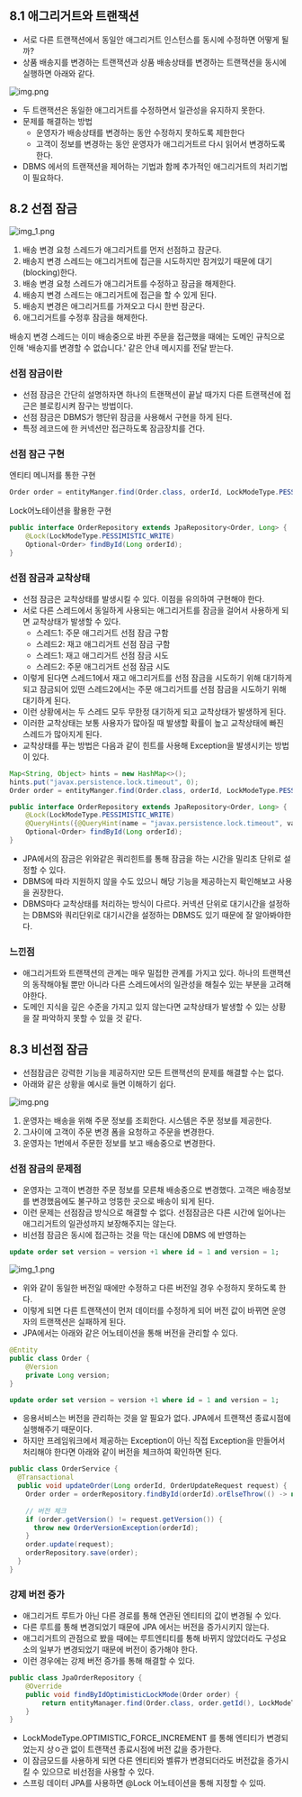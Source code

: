 ## 8.1 애그리거트와 트랜잭션

- 서로 다른 트랜잭션에서 동일안 애그리거트 인스턴스를 동시에 수정하면 어떻게 될까?
- 상품 배송지를 변경하는 트랜잭션과 상품 배송상태를 변경하는 트랜잭션을 동시에 실행하면 아래와 같다.

![img.png](image%2Fimg.png)

- 두 트랜잭션은 동일한 애그리거트를 수정하면서 일관성을 유지하지 못한다.
- 문제를 해결하는 방법
  - 운영자가 배송상태를 변경하는 동안 수정하지 못하도록 제한한다
  - 고객이 정보를 변경하는 동안 운영자가 애그리거트르 다시 읽어서 변경하도록 한다.
- DBMS 에서의 트랜잭션을 제어하는 기법과 함께 추가적인 애그리거트의 처리기법이 필요하다.


## 8.2 선점 잠금
![img_1.png](image%2Fimg_1.png)
1. 배송 변경 요청 스레드가 애그리거트를 먼저 선점하고 잠군다.
2. 배송지 변경 스레드는 애그리거트에 접근을 시도하지만 잠겨있기 때문에 대기(blocking)한다.
3. 배송 변경 요청 스레드가 애그리거트를 수정하고 잠금을 해제한다.
4. 배송지 변경 스레드는 애그리거트에 접근을 할 수 있게 된다.
5. 배송지 변경은 애그리거트를 가져오고 다시 한번 잠군다.
6. 애그리거트를 수정후 잠금을 해제한다.

배송지 변경 스레드는 이미 배송중으로 바뀐 주문을 접근했을 때에는 도메인 규칙으로 인해 '배송지를 변경할 수 없습니다.' 같은 안내 메시지를 전달 받는다.

### 선점 잠금이란
- 선점 잠금은 간단히 설명하자면 하나의 트랜잭션이 끝날 때가지 다른 트랜잭션에 접근은 블로킹시켜 잠구는 방법이다.
- 선점 잠금은 DBMS가 행단위 잠금을 사용해서 구현을 하게 된다. 
- 특정 레코드에 한 커넥션만 접근하도록 잠금장치를 건다. 

### 선점 잠근 구현
엔티티 메니저를 통한 구현
```java
Order order = entityManger.find(Order.class, orderId, LockModeType.PESSIMISTIC_WRITE);
```
Lock어노테이션을 활용한 구현
```java
public interface OrderRepository extends JpaRepository<Order, Long> {
    @Lock(LockModeType.PESSIMISTIC_WRITE)
    Optional<Order> findById(Long orderId);
}
```
### 선점 잠금과 교착상태
- 선점 잠금은 교착상태를 발생시킬 수 있다. 이점을 유의하여 구현해야 한다.
- 서로 다른 스레드에서 동일하게 사용되는 애그리거트를 잠금을 걸어서 사용하게 되면 교착상태가 발생할 수 있다.
  - 스레드1: 주문 애그리거트 선점 잠금 구함
  - 스레드2: 재고 애그리거트 선점 잠금 구함
  - 스레드1: 재고 애그리거트 선점 잠금 시도
  - 스레드2: 주문 애그리거트 선점 잠금 시도
- 이렇게 된다면 스레드1에서 재고 애그리거트를 선점 잠금을 시도하기 위해 대기하게 되고 잠금되어 있떤 스레드2에서는 주문 애그리거트를 선점 잠금을 시도하기 위해 대기하게 된다.
- 이런 상황에서는 두 스레드 모두 무한정 대기하게 되고 교착상태가 발생하게 된다.
- 이러한 교착상태는 보통 사용자가 많아질 때 발생할 확률이 높고 교착상태에 빠진 스레드가 많아지게 된다.
- 교착상태를 푸는 방법은 다음과 같이 힌트를 사용해 Exception을 발생시키는 방법이 있다.
```java
Map<String, Object> hints = new HashMap<>();
hints.put("javax.persistence.lock.timeout", 0);
Order order = entityManger.find(Order.class, orderId, LockModeType.PESSIMISTIC_WRITE, hints);
```
```java
public interface OrderRepository extends JpaRepository<Order, Long> {
    @Lock(LockModeType.PESSIMISTIC_WRITE)
    @QueryHints({@QueryHint(name = "javax.persistence.lock.timeout", value = "0")})
    Optional<Order> findById(Long orderId);
}
```
- JPA에서의 잠금은 위와같은 쿼리힌트를 통해 잠금을 하는 시간을 밀리초 단위로 설정할 수 있다.
- DBMS에 따라 지원하지 않을 수도 있으니 해당 기능을 제공하는지 확인해보고 사용을 권장한다.
- DBMS마다 교착상태를 처리하는 방식이 다르다. 커넥션 단위로 대기시간을 설정하는 DBMS와 쿼리단위로 대기시간을 설정하는 DBMS도 있기 때문에 잘 알아봐야한다.

### 느낀점 
- 애그리거트와 트랜잭션의 관계는 매우 밀접한 관계를 가지고 있다. 하나의 트랜잭션의 동작해야될 뿐만 아니라 다른 스레드에서의 일관성을 해칠수 있는 부분을 고려해야한다.
- 도메인 지식을 깊은 수준을 가지고 있지 않는다면 교착상태가 발생할 수 있는 상황을 잘 파악하지 못할 수 있을 것 같다. 

## 8.3 비선점 잠금
- 선점잠금은 강력한 기능을 제공하지만 모든 트랜잭션의 문제를 해결할 수는 없다.
- 아래와 같은 상황을 예시로 들면 이해하기 쉽다.

![img.png](img.png)
1. 운영자는 배송을 위해 주문 정보를 조회한다. 시스템은 주문 정보를 제공한다.
2. 그사이에 고객이 주문 변경 폼을 요청하고 주문을 변경한다.
3. 운영자는 1번에서 주문한 정보를 보고 배송중으로 변경한다.

### 선점 잠금의 문제점
- 운영자는 고객이 변경한 주문 정보를 모른채 배송중으로 변경했다. 고객은 배송정보를 변경했음에도 불구하고 엉뚱한 곳으로 배송이 되게 된다.
- 이런 문제는 선점잠금 방식으로 해결할 수 없다. 선점잠금은 다른 시간에 일어나는 애그리거트의 일관성까지 보장해주지는 않는다.
- 비선점 잠금은 동시에 접근하는 것을 막는 대신에 DBMS 에 반영하는 

```sql
update order set version = version +1 where id = 1 and version = 1;
```

![img_1.png](img_1.png)

- 위와 같이 동일한 버전일 때에만 수정하고 다른 버전일 경우 수정하지 못하도록 한다.
- 이렇게 되면 다른 트랜잭션이 먼저 데이터를 수정하게 되어 버전 값이 바뀌면 운영자의 트랜잭션은 실패하게 된다.
- JPA에서는 아래와 같은 어노테이션을 통해 버전을 관리할 수 있다.
```java
@Entity
public class Order {
    @Version
    private Long version;
}
```
```sql
update order set version = version +1 where id = 1 and version = 1;
```
- 응용서비스는 버전을 관리하는 것을 알 필요가 없다. JPA에서 트랜잭션 종료시점에 실행해주기 때문이다.
- 하지만 프레임워크에서 제공하는 Exception이 아닌 직접 Exception을 만들어서 처리해야 한다면 아래와 같이 버전을 체크하여 확인하면 된다.
```java
public class OrderService {
  @Transactional
  public void updateOrder(Long orderId, OrderUpdateRequest request) {
    Order order = orderRepository.findById(orderId).orElseThrow(() -> new OrderNotFoundException(orderId));
    
    // 버전 체크
    if (order.getVersion() != request.getVersion()) {
      throw new OrderVersionException(orderId);
    }
    order.update(request);
    orderRepository.save(order);
  }
}
```
### 강제 버전 증가
- 애그리거트 루트가 아닌 다른 경로를 통해 연관된 엔티티의 값이 변경될 수 있다.
- 다른 루트를 통해 변경되었기 때문에 JPA 에서는 버전을 증가시키지 않는다. 
- 애그리거트의 관점으로 봤을 때에는 루트엔티티를 통해 바뀌지 않았더라도 구성요소의 일부가 변경되었기 때문에 버전이 증가해야 한다.
- 이런 경우에는 강제 버전 증가를 통해 해결할 수 있다.
```java
public class JpaOrderRepository {
    @Override
    public void findByIdOptimisticLockMode(Order order) {
        return entityManager.find(Order.class, order.getId(), LockModeType.OPTIMISTIC_FORCE_INCREMENT);
    }
}
```
- LockModeType.OPTIMISTIC_FORCE_INCREMENT 를 통해 엔티티가 변경되었는지 상ㅇ관 없이 트랜잭션 종료시점에 버전 값을 증가한다. 
- 이 잠금모드를 사용하게 되면 다른 엔티티와 벨류가 변경되더라도 버전값을 증가시킬 수 있으므로 비선점을 사용할 수 있다.
- 스프링 데이터 JPA를 사용하면 @Lock 어노테이션을 통해 지정할 수 있따.